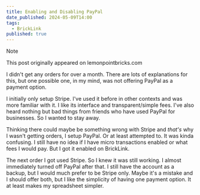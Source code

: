 ```yaml
---
title: Enabling and Disabling PayPal
date_published: 2024-05-09T14:00
tags:
  - BrickLink
published: true
---
```


> [!NOTE]
> This post originally appeared on lemonpointbricks.com

I didn't get any orders for over a month. There are lots of explanations for this, but one possible one, in my mind, was not offering PayPal as a payment option.

I initially only setup Stripe. I've used it before in other contexts and was more familiar with it. I like its interface and transparent/simple fees. I've also heard nothing but bad things from friends who have used PayPal for businesses. So I wanted to stay away.

Thinking there could maybe be something wrong with Stripe and *that's* why I wasn't getting orders, I setup PayPal. Or at least attempted to. It was kinda confusing. I still have no idea if I have micro transactions enabled or what fees I would pay. But I got it enabled on BrickLink.

The next order I got used Stripe. So I knew it was still working. I almost immediately turned off PayPal after that. I still have the account as a backup, but I would much prefer to be Stripe only. Maybe it's a mistake and I should offer both, but I like the simplicity of having one payment option. It at least makes my spreadsheet simpler.
